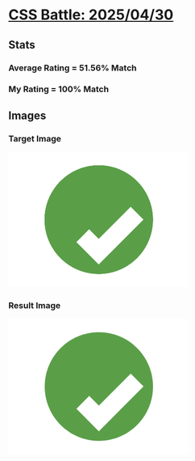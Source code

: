 # [CSS Battle: 2025/04/30](https://cssbattle.dev/play/vqihWVrY7dPLskjd99mf)

## Stats

### Average Rating = 51.56% Match

### My Rating = 100% Match

## Images

### Target Image

![](./images/target.png)

### Result Image

![](./images/result.png)
